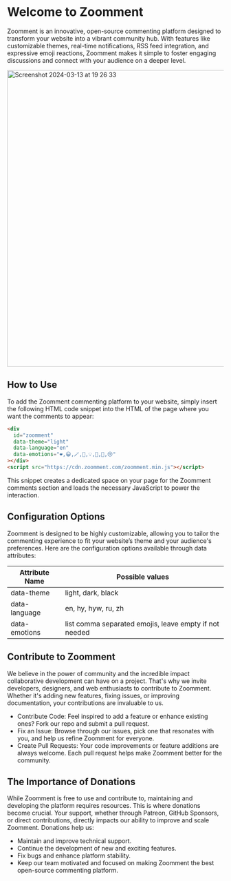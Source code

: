 # Welcome to Zoomment

Zoomment is an innovative, open-source commenting platform designed to transform your website into a vibrant community hub. With features like customizable themes, real-time notifications, RSS feed integration, and expressive emoji reactions, Zoomment makes it simple to foster engaging discussions and connect with your audience on a deeper level.

<img width="688" alt="Screenshot 2024-03-13 at 19 26 33" src="https://github.com/zoomment/.github/assets/25534427/5dc55629-0529-4fe1-b16a-e1f18dff1625">


## How to Use

To add the Zoomment commenting platform to your website, simply insert the following HTML code snippet into the HTML of the page where you want the comments to appear:

```html
<div
  id="zoomment"
  data-theme="light"
  data-language="en"
  data-emotions="❤️,😀,🪄,🥸,💡,🤔,💩,😢"
></div>
<script src="https://cdn.zoomment.com/zoomment.min.js"></script>
```

This snippet creates a dedicated space on your page for the Zoomment comments section and loads the necessary JavaScript to power the interaction.

## Configuration Options

Zoomment is designed to be highly customizable, allowing you to tailor the commenting experience to fit your website’s theme and your audience's preferences. Here are the configuration options available through data attributes:

| Attribute Name | Possible values                                        |
| -------------- | ------------------------------------------------------ |
| data-theme     | light, dark, black                                     |
| data-language  | en, hy, hyw, ru, zh                                    |
| data-emotions  | list comma separated emojis, leave empty if not needed |

## Contribute to Zoomment

We believe in the power of community and the incredible impact collaborative development can have on a project. That's why we invite developers, designers, and web enthusiasts to contribute to Zoomment. Whether it's adding new features, fixing issues, or improving documentation, your contributions are invaluable to us.

- Contribute Code: Feel inspired to add a feature or enhance existing ones? Fork our repo and submit a pull request.
- Fix an Issue: Browse through our issues, pick one that resonates with you, and help us refine Zoomment for everyone.
- Create Pull Requests: Your code improvements or feature additions are always welcome. Each pull request helps make Zoomment better for the community.

## The Importance of Donations

While Zoomment is free to use and contribute to, maintaining and developing the platform requires resources. This is where donations become crucial. Your support, whether through Patreon, GitHub Sponsors, or direct contributions, directly impacts our ability to improve and scale Zoomment. Donations help us:

- Maintain and improve technical support.
- Continue the development of new and exciting features.
- Fix bugs and enhance platform stability.
- Keep our team motivated and focused on making Zoomment the best open-source commenting platform.
